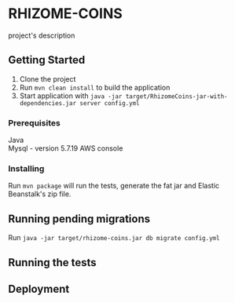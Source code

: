 # RHIZOME-COINS 
 
project's description 
 
## Getting Started 
 
1. Clone the project 
2. Run `mvn clean install` to build the application 
3. Start application with `java -jar target/RhizomeCoins-jar-with-dependencies.jar server config.yml` 
 
 
### Prerequisites 
 
Java  
Mysql - version 5.7.19 
AWS console   
 
### Installing 
 
Run `mvn package` will run the tests, generate the fat jar and Elastic Beanstalk's zip file.

## Running pending migrations 
 
Run `java -jar target/rhizome-coins.jar db migrate config.yml` 
 
## Running the tests 
 
## Deployment 
